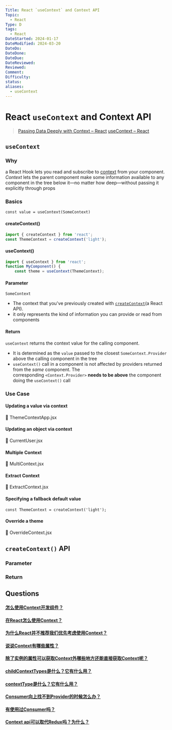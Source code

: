```yaml
---
Title: React `useContext` and Context API
Topic:
  - React
Type: D
tags:
  - React
DateStarted: 2024-01-17
DateModified: 2024-03-20
DateDo: 
DateDone: 
DateDue: 
DateReviewed: 
Reviewed: 
Comment: 
Difficulty: 
status: 
aliases:
  - useContext
---
```

# React `useContext` and Context API
>[Passing Data Deeply with Context – React](https://react.dev/learn/passing-data-deeply-with-context)
>[useContext – React](https://react.dev/reference/react/useContext)
## `useContext`
### Why
a React Hook lets you read and subscribe to [context](https://react.dev/learn/passing-data-deeply-with-context) from your component.
_Context_ lets the parent component make some information available to any component in the tree below it—no matter how deep—without passing it explicitly through props
### Basics
`const value = useContext(SomeContext)`
#### createContext()

```jsx
import { createContext } from 'react';  
const ThemeContext = createContext('light');
```
#### useContext()
```jsx
import { useContext } from 'react';  
function MyComponent() {  
	const theme = useContext(ThemeContext);  
```
#### Parameter
`SomeContext`
- The context that you've previously created with [`createContext`](https://react.dev/reference/react/createContext)(a React API). 
- it only represents the kind of information you can provide or read from components
#### Return
`useContext` returns the context value for the calling component. 
- It is determined as the `value` passed to the closest `SomeContext.Provider` above the calling component in the tree
- `useContext()` call in a component is not affected by providers returned from the _same_ component. The corresponding `<Context.Provider>` **needs to be above** the component doing the `useContext()` call
### Use Case
#### Updating a value via context
📌 ThemeContextApp.jsx
#### Updating an object via context
📌 CurrentUser.jsx
#### Multiple Context
📌 MultiContext.jsx
#### Extract Context
📌 ExtractContext.jsx
#### Specifying a fallback default value
`const ThemeContext = createContext('light');`
#### Override a theme
📌 OverrideContext.jsx
## `createContext()` API
### Parameter
### Return

## Questions
#### [怎么使用Context开发组件？](https://github.com/haizlin/fe-interview/issues/944)
#### [在React怎么使用Context？](https://github.com/haizlin/fe-interview/issues/937)
#### [为什么React并不推荐我们优先考虑使用Context？](https://github.com/haizlin/fe-interview/issues/943)
#### [说说Context有哪些属性？](https://github.com/haizlin/fe-interview/issues/945)
#### [除了实例的属性可以获取Context外哪些地方还能直接获取Context呢？](https://github.com/haizlin/fe-interview/issues/942)
#### [childContextTypes是什么？它有什么用？](https://github.com/haizlin/fe-interview/issues/941)
#### [contextType是什么？它有什么用？](https://github.com/haizlin/fe-interview/issues/940)
#### [Consumer向上找不到Provider的时候怎么办？](https://github.com/haizlin/fe-interview/issues/939)
#### [有使用过Consumer吗？](https://github.com/haizlin/fe-interview/issues/938)
#### [Context api可以取代Redux吗？为什么？](https://github.com/haizlin/fe-interview/issues/916)






